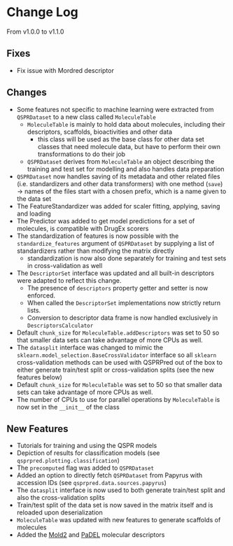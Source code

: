 # Change Log
From v1.0.0 to v1.1.0

## Fixes

- Fix issue with Mordred descriptor


## Changes

- Some features not specific to machine learning were extracted from `QSPRDataset` to a new class called `MoleculeTable`
  - `MoleculeTable` is mainly to hold data about molecules, including their  descriptors, scaffolds, bioactivities and other data
    - this class will be used as the base class for other data set classes that need molecule data, but have to perform their own transformations to do their job
  - `QSPRDataset` derives from `MoleculeTable` an object describing the training and test set for modelling and also handles data preparation 
- `QSPRDataset` now handles saving of its metadata and other related files (i.e. standardizers and other data transformers) with one method (`save`) -> names of the files start with a chosen prefix, which is a name given to the data set 
- The FeatureStandardizer was added for scaler fitting, applying, saving and loading
- The Predictor was added to get model predictions for a set of molecules, is compatible with DrugEx scorers
- The standardization of features is now possible with the `standardize_features` argument of `QSPRDataset` by supplying a list of standardizers rather than modifying the matrix directly
    - standardization is now also done separately for training and test sets in cross-validation as well
- The `DescriptorSet` interface was updated and all built-in descriptors were adapted to reflect this change. 
  - The presence of `descriptors` property getter and setter is now enforced.
  - When called the `DescriptorSet` implementations now strictly return lists.
  - Conversion to descriptor data frame is now handled exclusively in `DescriptorsCalculator`
- Default `chunk_size` for `MoleculeTable.addDescriptors` was set to 50 so that smaller data sets can take advantage of more CPUs as well.
- The `datasplit` interface was changed to mimic the `sklearn.model_selection.BaseCrossValidator` interface so all `sklearn` cross-validation methods can be used with QSPRPred out of the box to either generate train/test split or cross-validation splits (see the new features below)
- Default `chunk_size` for `MoleculeTable` was set to 50 so that smaller data sets can take advantage of more CPUs as well.
- The number of CPUs to use for parallel operations  by `MoleculeTable` is now set in the `__init__` of the class

## New Features

- Tutorials for training and using the QSPR models
- Depiction of results for classification models (see `qsprpred.plotting.classification`)
- The `precomputed` flag was added to `QSPRDataset`
- Added an option to directly fetch `QSPRDataset` from Papyrus with accession IDs (see `qsprpred.data.sources.papyrus`)
- The `datasplit` interface is now used to both generate train/test split and also the cross-validation splits
- Train/test split of the data set is now saved in the matrix itself and is reloaded upon deserialization
- `MoleculeTable` was updated with new features to generate scaffolds of molecules
- Added the [Mold2](https://pubs.acs.org/doi/10.1021/ci800038f) and [PaDEL](https://onlinelibrary.wiley.com/doi/10.1002/jcc.21707) molecular descriptors
